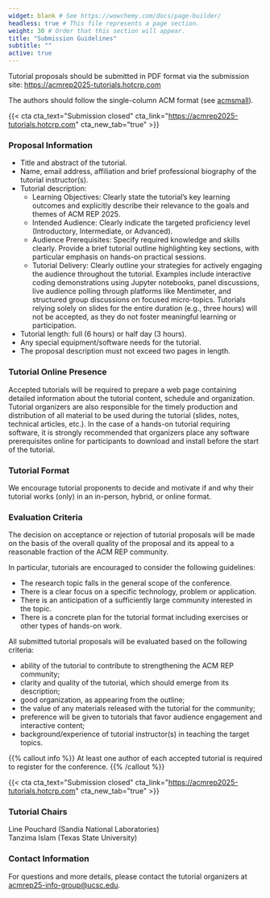 ```yaml
---
widget: blank # See https://wowchemy.com/docs/page-builder/
headless: true # This file represents a page section.
weight: 30 # Order that this section will appear.
title: "Submission Guidelines"
subtitle: ""
active: true
---
```


Tutorial proposals should be submitted in PDF format via the submission site: https://acmrep2025-tutorials.hotcrp.com  

The authors should follow the single-column ACM format (see [acmsmall](https://www.overleaf.com/latex/templates/association-for-computing-machinery-acm-large-1-column-format-template/fsyrjmfzcwyy)).  

{{< cta cta_text="Submission closed" cta_link="https://acmrep2025-tutorials.hotcrp.com" cta_new_tab="true" >}}

### Proposal Information

- Title and abstract of the tutorial.
- Name, email address, affiliation and brief professional biography of the tutorial instructor(s).
- Tutorial description:
    - Learning Objectives: Clearly state the tutorial’s key learning outcomes and explicitly describe their relevance to the goals and themes of ACM REP 2025.
    - Intended Audience: Clearly indicate the targeted proficiency level (Introductory, Intermediate, or Advanced).
    - Audience Prerequisites: Specify required knowledge and skills clearly. Provide a brief tutorial outline highlighting key sections, with particular emphasis on hands-on practical sessions.
    - Tutorial Delivery: Clearly outline your strategies for actively engaging the audience throughout the tutorial. Examples include interactive coding demonstrations using Jupyter notebooks, panel discussions, live audience polling through platforms like Mentimeter, and structured group discussions on focused micro-topics. Tutorials relying solely on slides for the entire duration (e.g., three hours) will not be accepted, as they do not foster meaningful learning or participation.
- Tutorial length: full (6 hours) or half day (3 hours).
- Any special equipment/software needs for the tutorial.
- The proposal description must not exceed two pages in length.

### Tutorial Online Presence
Accepted tutorials will be required to prepare a web page containing detailed information about the tutorial content, schedule and organization. Tutorial organizers are also responsible for the timely production and distribution of all material to be used during the tutorial (slides, notes, technical articles, etc.). In the case of a hands-on tutorial requiring software, it is strongly recommended that organizers place any software prerequisites online for participants to download and install before the start of the tutorial. 

### Tutorial Format
We encourage tutorial proponents to decide and motivate if and why their tutorial works (only) in an in-person, hybrid, or online format. 

### Evaluation Criteria
The decision on acceptance or rejection of tutorial proposals will be made on the basis of the overall quality of the proposal and its appeal to a reasonable fraction of the ACM REP community.

In particular, tutorials are encouraged to consider the following guidelines:
- The research topic falls in the general scope of the conference.
- There is a clear focus on a specific technology, problem or application.
- There is an anticipation of a sufficiently large community interested in the topic.
- There is a concrete plan for the tutorial format including exercises or other types of hands-on work.

All submitted tutorial proposals will be evaluated based on the following criteria:
- ability of the tutorial to contribute to strengthening the ACM REP community;
- clarity and quality of the tutorial, which should emerge from its description;
- good organization, as appearing from the outline;
- the value of any materials released with the tutorial for the community;
- preference will be given to tutorials that favor audience engagement and interactive content;
- background/experience of tutorial instructor(s) in teaching the target topics.

{{% callout info %}}
At least one author of each accepted tutorial is required to register for the conference. 
{{% /callout %}}

{{< cta cta_text="Submission closed" cta_link="https://acmrep2025-tutorials.hotcrp.com" cta_new_tab="true" >}}

### Tutorial Chairs
Line Pouchard (Sandia National Laboratories)  
Tanzima Islam (Texas State University)  

### Contact Information
For questions and more details, please contact the tutorial organizers at [acmrep25-info-group@ucsc.edu](mailto:acmrep25-info-group@ucsc.edu).


